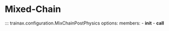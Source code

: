 # Mixed-Chain

::: trainax.configuration.MixChainPostPhysics
    options:
        members:
            - __init__
            - __call__